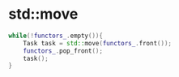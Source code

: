 # std::move

```c++
while(!functors_.empty()){
	Task task = std::move(functors_.front());
	functors_.pop_front();
	task();
}

```


